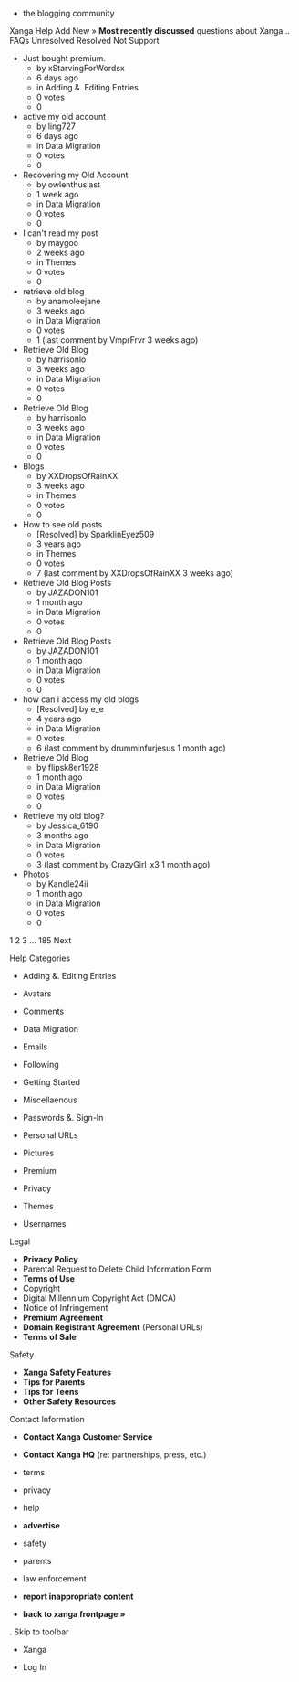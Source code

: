*   the blogging community

Xanga Help Add New » **Most recently discussed** questions about Xanga… FAQs Unresolved Resolved Not Support

*   Just bought premium.
    *   by xStarvingForWordsx
    *   6 days ago
    *   in Adding &. Editing Entries
    *   0 votes
    *   0
*   active my old account
    *   by ling727
    *   6 days ago
    *   in Data Migration
    *   0 votes
    *   0
*   Recovering my Old Account
    *   by owlenthusiast
    *   1 week ago
    *   in Data Migration
    *   0 votes
    *   0
*   I can't read my post
    *   by maygoo
    *   2 weeks ago
    *   in Themes
    *   0 votes
    *   0
*   retrieve old blog
    *   by anamoleejane
    *   3 weeks ago
    *   in Data Migration
    *   0 votes
    *   1 (last comment by VmprFrvr 3 weeks ago)
*   Retrieve Old Blog
    *   by harrisonlo
    *   3 weeks ago
    *   in Data Migration
    *   0 votes
    *   0
*   Retrieve Old Blog
    *   by harrisonlo
    *   3 weeks ago
    *   in Data Migration
    *   0 votes
    *   0
*   Blogs
    *   by XXDropsOfRainXX
    *   3 weeks ago
    *   in Themes
    *   0 votes
    *   0
*   How to see old posts
    *   \[Resolved\] by SparklinEyez509
    *   3 years ago
    *   in Themes
    *   0 votes
    *   7 (last comment by XXDropsOfRainXX 3 weeks ago)
*   Retrieve Old Blog Posts
    *   by JAZADON101
    *   1 month ago
    *   in Data Migration
    *   0 votes
    *   0
*   Retrieve Old Blog Posts
    *   by JAZADON101
    *   1 month ago
    *   in Data Migration
    *   0 votes
    *   0
*   how can i access my old blogs
    *   \[Resolved\] by e\_e
    *   4 years ago
    *   in Data Migration
    *   0 votes
    *   6 (last comment by drumminfurjesus 1 month ago)
*   Retrieve Old Blog
    *   by flipsk8er1928
    *   1 month ago
    *   in Data Migration
    *   0 votes
    *   0
*   Retrieve my old blog?
    *   by Jessica\_6190
    *   3 months ago
    *   in Data Migration
    *   0 votes
    *   3 (last comment by CrazyGirl\_x3 1 month ago)
*   Photos
    *   by Kandle24ii
    *   1 month ago
    *   in Data Migration
    *   0 votes
    *   0

1 2 3 ... 185 Next

Help Categories

*   Adding &. Editing Entries
*   Avatars
*   Comments
*   Data Migration
*   Emails
*   Following
*   Getting Started
*   Miscellaenous

*   Passwords &. Sign-In
*   Personal URLs
*   Pictures
*   Premium
*   Privacy
*   Themes
*   Usernames

Legal

*   **Privacy Policy**
*   Parental Request to Delete Child Information Form
*   **Terms of Use**
*   Copyright
*   Digital Millennium Copyright Act (DMCA)
*   Notice of Infringement
*   **Premium Agreement**
*   **Domain Registrant Agreement** (Personal URLs)
*   **Terms of Sale**

Safety

*   **Xanga Safety Features**
*   **Tips for Parents**
*   **Tips for Teens**
*   **Other Safety Resources**

Contact Information

*   **Contact Xanga Customer Service**
*   **Contact Xanga HQ** (re: partnerships, press, etc.)

*   terms
*   privacy
*   help
*   **advertise**

*   safety
*   parents
*   law enforcement
*   **report inappropriate content**

*   **back to xanga frontpage »**

<img src="http://pixel.quantserve.com/pixel/p-87h-iNOVooym2.gif" style="display: none" height="1" width="1" alt="Quantcast"/>. Skip to toolbar

*   Xanga

*   Log In
